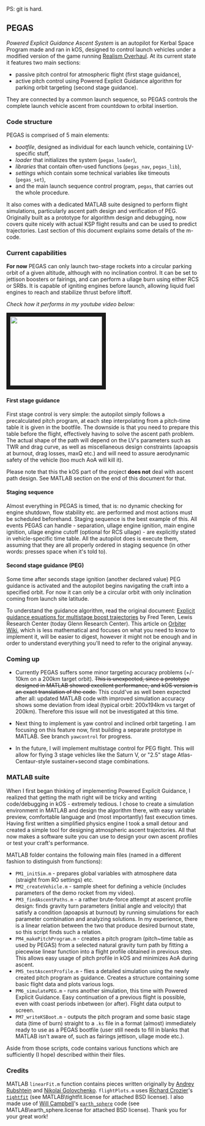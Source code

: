 PS: git is hard.

## PEGAS
*Powered Explicit Guidance Ascent System* is an autopilot for Kerbal Space Program made and ran in kOS, designed to control launch vehicles under a modified version of the game running [Realism Overhaul](http://forum.kerbalspaceprogram.com/threads/99966). At its current state it features two main sections:
* passive pitch control for atmospheric flight (first stage guidance),
* active pitch control using Powered Explicit Guidance algorithm for parking orbit targeting (second stage guidance).

They are connected by a common launch sequence, so PEGAS controls the complete launch vehicle ascent from countdown to orbital insertion.

### Code structure
PEGAS is comprised of 5 main elements: 
* *bootfile*, designed as individual for each launch vehicle, containing LV-specific stuff,
* *loader* that initializes the system (`pegas_loader`),
* *libraries* that contain often-used functions (`pegas_nav`, `pegas_lib`),
* *settings* which contain some technical variables like timeouts (`pegas_set`),
* and the main launch sequence control program, `pegas`, that carries out the whole procedure.

It also comes with a dedicated MATLAB suite designed to perform flight simulations, particularly ascent path design and verification of PEG. Originally built as a prototype for algorithm design and debugging, now covers quite nicely with actual KSP flight results and can be used to predict trajectories. Last section of this document explains some details of the m-code.

### Current capabilities
**For now** PEGAS can only launch two-stage rockets into a circular parking orbit of a given altitude, although with no inclination control. It can be set to jettison boosters or fairings, and can perform a ullage burn using either RCS or SRBs. It is capable of igniting engines before launch, allowing liquid fuel engines to reach and stabilize thrust before liftoff.

*Check how it performs in my youtube video below:*

<a href="https://youtu.be/0LGAizO-6K4" target="_blank"><img src="http://img.youtube.com/vi/0LGAizO-6K4/0.jpg" width="240" height="180" border="10" /></a>

#### First stage guidance

First stage control is very simple: the autopilot simply follows a precalculated pitch program, at each step interpolating from a pitch-time table it is given in the bootfile. The downside is that you need to prepare this table before the flight, effectively having to solve the ascent path problem. The actual shape of the path will depend on the LV's parameters such as TWR and drag curve, as well as miscellaneous design constraints (apoapsis at burnout, drag losses, maxQ etc.) and will need to assure aerodynamic safety of the vehicle (too much AoA will kill it).

Please note that this the kOS part of the project **does not** deal with ascent path design. See MATLAB section on the end of this document for that.

#### Staging sequence

Almost everything in PEGAS is timed, that is: no dynamic checking for engine shutdown, flow stability etc. are performed and most actions must be scheduled beforehand. Staging sequence is the best example of this. All events PEGAS can handle - separation, ullage engine ignition, main engine ignition, ullage engine cutoff (optional for RCS ullage) - are explicitly stated in vehicle-specific time table. All the autopilot does is execute them, assuming that they are all properly ordered in staging sequence (in other words: presses space when it's told to).

#### Second stage guidance (PEG)

Some time after seconds stage ignition (another declared value) PEG guidance is activated and the autopilot begins navigating the craft into a specified orbit. For now it can only be a circular orbit with only inclination coming from launch site latitude.

To understand the guidance algorithm, read the original document: [Explicit guidance equations for multistage boost trajectories](http://ntrs.nasa.gov/archive/nasa/casi.ntrs.nasa.gov/19660006073.pdf) by Fred Teren, Lewis Research Center (today Glenn Research Center). This article on [Orbiter Wiki](http://www.orbiterwiki.org/wiki/Powered_Explicit_Guidance), which is less mathematical and focuses on what you need to know to implement it, will be easier to digest, however it might not be enough and in order to understand everything you'll need to refer to the original anyway.

### Coming up

* Currently PEGAS suffers some minor targeting accuracy problems (+/- 10km on a 200km target orbit). ~~This is unexpected, since a prototype designed in MATLAB showed excellent performance, and kOS version is an exact translation of the code.~~ This could've as well been expected after all: updated MATLAB code with improved simulation accuracy shows some deviation from ideal (typical orbit: 200x194km vs target of 200km). Therefore this issue will not be investigated at this time.

* Next thing to implement is yaw control and inclined orbit targeting. I am focusing on this feature now, first building a separate prototype in MATLAB. See branch `yawcontrol` for progress.

* In the future, I will implement multistage control for PEG flight. This will allow for flying 3 stage vehicles like the Saturn V, or "2.5" stage Atlas-Centaur-style sustainer+second stage combinations.

### MATLAB suite

When I first began thinking of implementing Powered Explicit Guidance, I realized that getting the math right will be tricky and writing code/debugging in kOS - extremely tedious. I chose to create a simulation environment in MATLAB and design the algorithm there, with easy variable preview, comfortable language and (most importantly) fast execution times. Having first written a simplified physics engine I took a small detour and created a simple tool for designing atmospheric ascent trajectories. All that now makes a software suite you can use to design your own ascent profiles or test your craft's performance.

MATLAB folder contains the following main files (named in a different fashion to distinguish from functions):

* `PM1_initSim.m` - prepares global variables with atmosphere data (straight from RO settings) etc.
* `PM2_createVehicle.m` - sample sheet for defining a vehicle (includes parameters of the demo rocket from my video).
* `PM3_findAscentPaths.m` - a rather brute-force attempt at ascent profile design: finds gravity turn parameters (initial angle and velocity) that satisfy a condition (apoapsis at burnout) by running simulations for each parameter combination and analyzing solutions. In my experience, there is a linear relation between the two that produce desired burnout state, so this script finds such a relation.
* `PM4_makePitchProgram.m` - creates a pitch program (pitch~time table as used by PEGAS) from a selected natural gravity turn path by fitting a piecewise linear function into a flight profile obtained in previous step. This allows easy usage of pitch profile in kOS and minimizes AoA during ascent.
* `PM5_testAscentProfile.m` - flies a detailed simulation using the newly created pitch program as guidance. Creates a structure containing some basic flight data and plots various logs.
* `PM6_simulatePEG.m` - runs another simulation, this time with Powered Explicit Guidance. Easy continuation of a previous flight is possible, even with coast periods inbetween (or after). Flight data output to screen.
* `PM7_writeKSBoot.m` - outputs the pitch program and some basic stage data (time of burn) straight to a `.ks` file in a format (almost) immediately ready to use as a PEGAS bootfile (user still needs to fill in blanks that MATLAB isn't aware of, such as fairings jettison, ullage mode etc.).

Aside from those scripts, code contains various functions which are sufficiently (I hope) described within their files.

### Credits

MATLAB `linearFit.m` function contains pieces written originally by [Andrey Rubshtein](http://stackoverflow.com/users/817452/andrey-rubshtein) and [Nikolai Golovchenko](http://golovchenko.org). `flightPlots.m` uses [Richard Crozier](http://www.mathworks.com/matlabcentral/profile/authors/1590682-richard-crozier)'s [`tightfit`](http://www.mathworks.com/matlabcentral/fileexchange/34055-tightfig) (see MATLAB\tightfit.license for attached BSD license). I also made use of [Will Campbell](https://www.mathworks.com/matlabcentral/profile/authors/1050816-will-campbell)'s [`earth_sphere`](https://www.mathworks.com/matlabcentral/fileexchange/27123-earth-sized-sphere-with-topography) code (see MATLAB\earth_sphere.license for attached BSD license). Thank you for your great work!